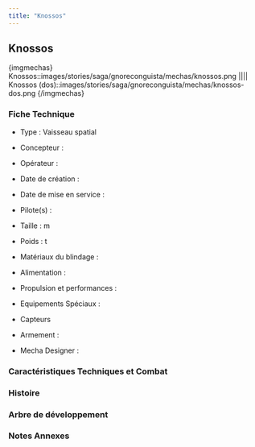 ```yaml
---
title: "Knossos"
---
```


Knossos
-------


{imgmechas}
Knossos::images/stories/saga/gnoreconguista/mechas/knossos.png
||||
Knossos (dos)::images/stories/saga/gnoreconguista/mechas/knossos-dos.png
{/imgmechas}
### Fiche Technique



- Type : Vaisseau spatial
  
- Concepteur : 
  
- Opérateur : 
  
- Date de création : 
  
- Date de mise en service : 
  
- Pilote(s) : 
  
- Taille : m
  
- Poids : t
  
- Matériaux du blindage : 
  
- Alimentation : 
  
- Propulsion et performances : 
  
- Equipements Spéciaux :


* Capteurs


- Armement :




- Mecha Designer : 


### Caractéristiques Techniques et Combat


### Histoire


### Arbre de développement


### Notes Annexes


